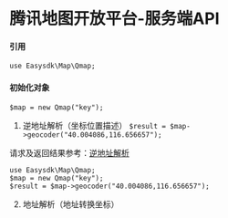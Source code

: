 # 腾讯地图开放平台-服务端API

#### 引用
` use Easysdk\Map\Qmap; `

#### 初始化对象
` $map = new Qmap("key"); `

1. 逆地址解析（坐标位置描述）
` $result = $map->geocoder("40.004086,116.656657"); `

请求及返回结果参考：[逆地址解析](https://lbs.qq.com/webservice_v1/guide-gcoder.html)

```
use Easysdk\Map\Qmap;
$map = new Qmap("key");
$result = $map->geocoder("40.004086,116.656657");

```
2. 地址解析（地址转换坐标）
